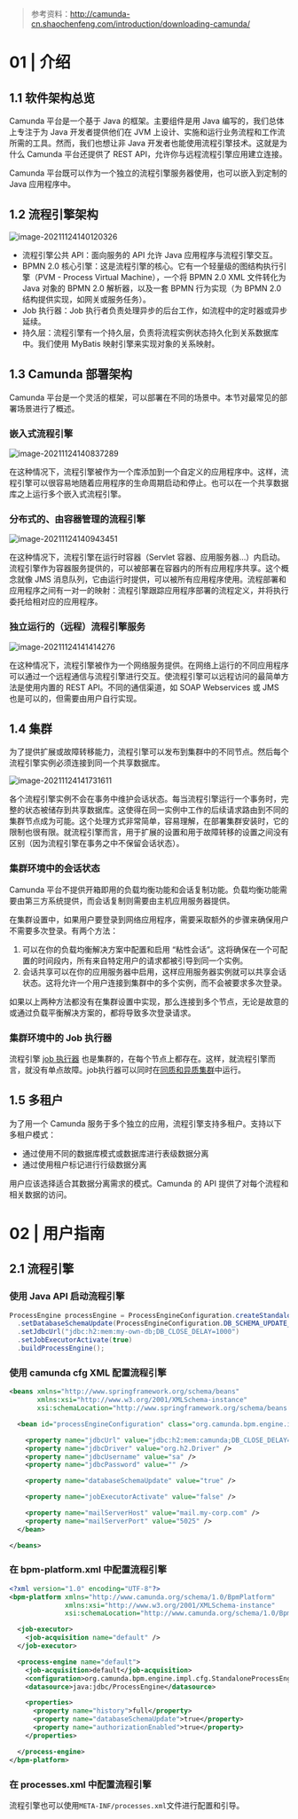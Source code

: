 > 参考资料：http://camunda-cn.shaochenfeng.com/introduction/downloading-camunda/

# 01 | 介绍

## 1.1 软件架构总览

Camunda 平台是一个基于 Java 的框架。主要组件是用 Java 编写的，我们总体上专注于为 Java 开发者提供他们在 JVM 上设计、实施和运行业务流程和工作流所需的工具。然而，我们也想让非 Java 开发者也能使用流程引擎技术。这就是为什么 Camunda 平台还提供了 REST API，允许你与远程流程引擎应用建立连接。

Camunda 平台既可以作为一个独立的流程引擎服务器使用，也可以嵌入到定制的 Java 应用程序中。

## 1.2 流程引擎架构

![image-20211124140120326](https://gitee.com/yanglu_u/ImgRepository/raw/master/image-20211124140120326.png)

- 流程引擎公共 API：面向服务的 API 允许 Java 应用程序与流程引擎交互。
- BPMN 2.0 核心引擎：这是流程引擎的核心。它有一个轻量级的图结构执行引擎（PVM - Process Virtual Machine），一个将 BPMN 2.0 XML 文件转化为 Java 对象的 BPMN 2.0 解析器，以及一套 BPMN 行为实现（为 BPMN 2.0 结构提供实现，如网关或服务任务）。
- Job 执行器：Job 执行者负责处理异步的后台工作，如流程中的定时器或异步延续。
- 持久层：流程引擎有一个持久层，负责将流程实例状态持久化到关系数据库中。我们使用 MyBatis 映射引擎来实现对象的关系映射。

## 1.3 Camunda 部署架构

Camunda 平台是一个灵活的框架，可以部署在不同的场景中。本节对最常见的部署场景进行了概述。

### 嵌入式流程引擎

![image-20211124140837289](https://gitee.com/yanglu_u/ImgRepository/raw/master/image-20211124140837289.png)

在这种情况下，流程引擎被作为一个库添加到一个自定义的应用程序中。这样，流程引擎可以很容易地随着应用程序的生命周期启动和停止。也可以在一个共享数据库之上运行多个嵌入式流程引擎。

### 分布式的、由容器管理的流程引擎

![image-20211124140943451](https://gitee.com/yanglu_u/ImgRepository/raw/master/image-20211124140943451.png)

在这种情况下，流程引擎在运行时容器（Servlet 容器、应用服务器…）内启动。流程引擎作为容器服务提供的，可以被部署在容器内的所有应用程序共享。这个概念就像 JMS 消息队列，它由运行时提供，可以被所有应用程序使用。流程部署和应用程序之间有一对一的映射：流程引擎跟踪应用程序部署的流程定义，并将执行委托给相对应的应用程序。

### 独立运行的（远程）流程引擎服务

![image-20211124141414276](https://gitee.com/yanglu_u/ImgRepository/raw/master/image-20211124141414276.png)

在这种情况下，流程引擎被作为一个网络服务提供。在网络上运行的不同应用程序可以通过一个远程通信与流程引擎进行交互。使流程引擎可以远程访问的最简单方法是使用内置的 REST API。不同的通信渠道，如 SOAP Webservices 或 JMS 也是可以的，但需要由用户自行实现。

## 1.4 集群

为了提供扩展或故障转移能力，流程引擎可以发布到集群中的不同节点。然后每个流程引擎实例必须连接到同一个共享数据库。

![image-20211124141731611](https://gitee.com/yanglu_u/ImgRepository/raw/master/image-20211124141731611.png)

各个流程引擎实例不会在事务中维护会话状态。每当流程引擎运行一个事务时，完整的状态被储存到共享数据库。这使得在同一实例中工作的后续请求路由到不同的集群节点成为可能。这个处理方式非常简单，容易理解，在部署集群安装时，它的限制也很有限。就流程引擎而言，用于扩展的设置和用于故障转移的设置之间没有区别（因为流程引擎在事务之中不保留会话状态）。

### 集群环境中的会话状态

Camunda 平台不提供开箱即用的负载均衡功能和会话复制功能。负载均衡功能需要由第三方系统提供，而会话复制则需要由主机应用服务器提供。

在集群设置中，如果用户要登录到网络应用程序，需要采取额外的步骤来确保用户不需要多次登录。有两个方法：

1. 可以在你的负载均衡解决方案中配置和启用 “粘性会话”。这将确保在一个可配置的时间段内，所有来自特定用户的请求都被引导到同一个实例。
2. 会话共享可以在你的应用服务器中启用，这样应用服务器实例就可以共享会话状态。这将允许一个用户连接到集群中的多个实例，而不会被要求多次登录。

如果以上两种方法都没有在集群设置中实现，那么连接到多个节点，无论是故意的或通过负载平衡解决方案的，都将导致多次登录请求。

### 集群环境中的 Job 执行器

流程引擎 [job 执行器](http://camunda-cn.shaochenfeng.com/user-guide/process-engine/the-job-executor/) 也是集群的，在每个节点上都存在。这样，就流程引擎而言，就没有单点故障。job执行器可以同时在[同质和异质集群](http://camunda-cn.shaochenfeng.com/user-guide/process-engine/the-job-executor/#cluster-setups)中运行。

## 1.5 多租户

为了用一个 Camunda 服务于多个独立的应用，流程引擎支持多租户。支持以下多租户模式：

- 通过使用不同的数据库模式或数据库进行表级数据分离
- 通过使用租户标记进行行级数据分离

用户应该选择适合其数据分离需求的模式。Camunda 的 API 提供了对每个流程和相关数据的访问。 

# 02 | 用户指南

## 2.1 流程引擎

### 使用 Java API 启动流程引擎

```java
ProcessEngine processEngine = ProcessEngineConfiguration.createStandaloneInMemProcessEngineConfiguration()
  .setDatabaseSchemaUpdate(ProcessEngineConfiguration.DB_SCHEMA_UPDATE_FALSE)
  .setJdbcUrl("jdbc:h2:mem:my-own-db;DB_CLOSE_DELAY=1000")
  .setJobExecutorActivate(true)
  .buildProcessEngine();
```

### 使用 camunda cfg XML 配置流程引擎

```xml
<beans xmlns="http://www.springframework.org/schema/beans"
       xmlns:xsi="http://www.w3.org/2001/XMLSchema-instance"
       xsi:schemaLocation="http://www.springframework.org/schema/beans http://www.springframework.org/schema/beans/spring-beans.xsd">

  <bean id="processEngineConfiguration" class="org.camunda.bpm.engine.impl.cfg.StandaloneProcessEngineConfiguration">

    <property name="jdbcUrl" value="jdbc:h2:mem:camunda;DB_CLOSE_DELAY=1000" />
    <property name="jdbcDriver" value="org.h2.Driver" />
    <property name="jdbcUsername" value="sa" />
    <property name="jdbcPassword" value="" />

    <property name="databaseSchemaUpdate" value="true" />

    <property name="jobExecutorActivate" value="false" />

    <property name="mailServerHost" value="mail.my-corp.com" />
    <property name="mailServerPort" value="5025" />
  </bean>

</beans>
```

### 在 bpm-platform.xml 中配置流程引擎

```xml
<?xml version="1.0" encoding="UTF-8"?>
<bpm-platform xmlns="http://www.camunda.org/schema/1.0/BpmPlatform"
              xmlns:xsi="http://www.w3.org/2001/XMLSchema-instance"
              xsi:schemaLocation="http://www.camunda.org/schema/1.0/BpmPlatform http://www.camunda.org/schema/1.0/BpmPlatform">

  <job-executor>
    <job-acquisition name="default" />
  </job-executor>

  <process-engine name="default">
    <job-acquisition>default</job-acquisition>
    <configuration>org.camunda.bpm.engine.impl.cfg.StandaloneProcessEngineConfiguration</configuration>
    <datasource>java:jdbc/ProcessEngine</datasource>

    <properties>
      <property name="history">full</property>
      <property name="databaseSchemaUpdate">true</property>
      <property name="authorizationEnabled">true</property>
    </properties>

  </process-engine>
</bpm-platform>
```

### 在 processes.xml 中配置流程引擎

流程引擎也可以使用`META-INF/processes.xml`文件进行配置和引导。

























